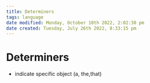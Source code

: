 ```yaml
---
title: Determiners
tags: language
date modified: Monday, October 10th 2022, 2:02:30 pm
date created: Tuesday, July 26th 2022, 8:33:15 pm
---
```


# Determiners
- indicate specific object (a, the,that)

